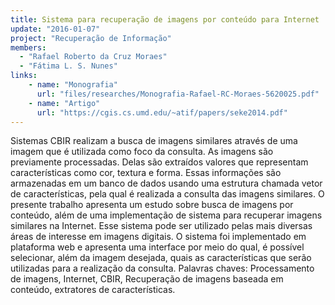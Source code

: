 ```yaml
---
title: Sistema para recuperação de imagens por conteúdo para Internet
update: "2016-01-07"
project: "Recuperação de Informação"
members:
  - "Rafael Roberto da Cruz Moraes"
  - "Fátima L. S. Nunes"
links:
    - name: "Monografia"
      url: "files/researches/Monografia-Rafael-RC-Moraes-5620025.pdf"
    - name: "Artigo"
      url: "https://cgis.cs.umd.edu/~atif/papers/seke2014.pdf"
---
```


Sistemas CBIR realizam a busca de imagens similares através de uma imagem que é utilizada como foco da consulta. As imagens são previamente processadas. Delas são extraídos valores que representam características como cor, textura e forma. Essas informações são armazenadas em um banco de dados usando uma estrutura chamada vetor de características, pela qual é realizada a consulta das imagens similares. O presente trabalho apresenta um estudo sobre busca de imagens por conteúdo, além de uma implementação de sistema para recuperar imagens similares na Internet. Esse sistema pode ser utilizado pelas mais diversas áreas de interesse em imagens digitais. O sistema foi implementado em plataforma web e apresenta uma interface por meio do qual, é possível selecionar, além da imagem desejada, quais as características que serão utilizadas para a realização da consulta. Palavras chaves: Processamento de imagens, Internet, CBIR, Recuperação de imagens baseada em conteúdo, extratores de características.
